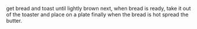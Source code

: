 get bread and toast until lightly brown
next, when bread is ready, take it out of the toaster and place on a plate
finally when the bread is hot spread the butter.
